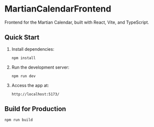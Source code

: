 # MartianCalendarFrontend

Frontend for the Martian Calendar, built with React, Vite, and TypeScript.

## Quick Start

1. Install dependencies:
   ```bash
   npm install
   ```

2. Run the development server:
   ```bash
   npm run dev
   ```

3. Access the app at:
   ```
   http://localhost:5173/
   ```

## Build for Production
```bash
npm run build
```
